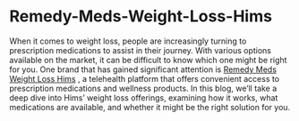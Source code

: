 # Remedy-Meds-Weight-Loss-Hims

When it comes to weight loss, people are increasingly turning to prescription medications to assist in their journey. With various options available on the market, it can be difficult to know which one might be right for you. One brand that has gained significant attention is [Remedy Meds Weight Loss Hims](https://www.offerplox.com/weight-loss/remedy-meds-weight-loss-reviews/) , a telehealth platform that offers convenient access to prescription medications and wellness products. In this blog, we’ll take a deep dive into Hims’ weight loss offerings, examining how it works, what medications are available, and whether it might be the right solution for you.
